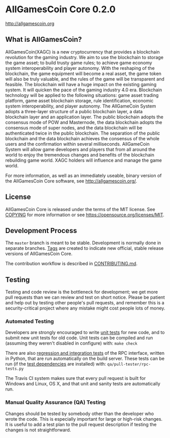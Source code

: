 AllGamesCoin Core 0.2.0
===============================


http://allgamescoin.org


What is AllGamesCoin?
----------------

AllGamesCoin(XAGC) is a new cryptocurrency that provides a blockchain revolution for the gaming industry. We aim to use the blockchain to storage the game asset; to build trusty game rules; to achieve game economy system interoperability and player autonomy.
With the reshaping of the blockchain, the game equipment will become a real asset, the game token will also be truly valuable, and the rules of the game will be transparent and feasible. The blockchain will have a huge impact on the existing gaming system. It will quicken the pace of the gaming industry 4.0 era.
Blockchain technology will be applied to the following situations: game asset trading platform, game asset blockchain storage, rule identification, economic system interoperability, and player autonomy.
The AllGameCoin System adopts a three-layer structure of a public blockchain layer, a data blockchain layer and an application layer. The public blockchain adopts the consensus mode of POW and Masternode, the data blockchain adopts the consensus mode of super nodes, and the data blockchain will be authenticated twice in the public blockchain. The separation of the public blockchain and the data blockchain achieves the consensus of the whole users and the confirmation within several milliseconds.
AllGameCoin System will allow game developers and players that from all around the world to enjoy the tremendous changes and benefits of the blockchain rebuilding game world. XAGC holders will influence and manage the game world.

For more information, as well as an immediately useable, binary version of
the AllGamesCoin Core software, see http://allgamescoin.org/.


License
-------

AllGamesCoin Core is released under the terms of the MIT license. See [COPYING](COPYING) for more
information or see https://opensource.org/licenses/MIT.

Development Process
-------------------

The `master` branch is meant to be stable. Development is normally done in separate branches.
[Tags](https://github.com/allgamescoindev/allgamescoin/tags) are created to indicate new official,
stable release versions of AllGamesCoin Core.

The contribution workflow is described in [CONTRIBUTING.md](CONTRIBUTING.md).

Testing
-------

Testing and code review is the bottleneck for development; we get more pull
requests than we can review and test on short notice. Please be patient and help out by testing
other people's pull requests, and remember this is a security-critical project where any mistake might cost people
lots of money.

### Automated Testing

Developers are strongly encouraged to write [unit tests](/doc/unit-tests.md) for new code, and to
submit new unit tests for old code. Unit tests can be compiled and run
(assuming they weren't disabled in configure) with: `make check`

There are also [regression and integration tests](/qa) of the RPC interface, written
in Python, that are run automatically on the build server.
These tests can be run (if the [test dependencies](/qa) are installed) with: `qa/pull-tester/rpc-tests.py`

The Travis CI system makes sure that every pull request is built for Windows
and Linux, OS X, and that unit and sanity tests are automatically run.

### Manual Quality Assurance (QA) Testing

Changes should be tested by somebody other than the developer who wrote the
code. This is especially important for large or high-risk changes. It is useful
to add a test plan to the pull request description if testing the changes is
not straightforward.
